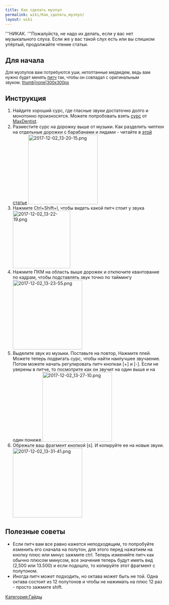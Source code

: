 ```yaml
---
title: Как сделать музпуп
permalink: wiki/Как_сделать_музпуп/
layout: wiki
---
```


'''НИКАК. '''Пожалуйста, не надо их делать, если у вас нет музыкального
слуха. Если же у вас такой слух есть или вы слишком упёртый, продолжайте
чтение статьи.

## Для начала

<span style="font-size:13px;">Для музпупов вам потребуются уши,
нетоптанные медведем, ведь вам нужно будет
менять [питч](Термины "wikilink") так, чтобы он совпадал с оригинальным
звуком. </span><span style="font-size:13px;">[thumb\|none\|300x300px](Файл:Pitch.jpg "wikilink")
</span>

## Инструкция

1.  Найдите хороший сурс, где гласные звуки достаточно долго и монотонно
    произносятся. Можете попробовать
    взять [сурс](https://www.youtube.com/watch?v=gUAQv0uC7Ts) от
    [MaxDentist](/wiki/MaxDentist "wikilink").
2.  Разместите сурс на дорожку выше от музыки. Как разделить чиптюн на
    отдельные дорожки с барабанами и лидами - читайте в [этой
    статье](Где_искать_чиптюны_и_как_разделить_их_на_сплиты "wikilink")
    <img src="2017-12-02_13-20-15.png" title="fig:2017-12-02_13-20-15.png" width="220" height="220" alt="2017-12-02_13-20-15.png" />
3.  Нажмите Ctrl+Shift+I, чтобы видеть какой питч стоит у
    звука<img src="2017-12-02_13-22-19.png" title="fig:2017-12-02_13-22-19.png" width="182" height="182" alt="2017-12-02_13-22-19.png" />
4.  Нажмите ПКМ на область выше дорожек и отключите квантование по
    кадрам, чтобы подставлять звук точно по
    таймингу<img src="2017-12-02_13-23-55.png" title="fig:2017-12-02_13-23-55.png" width="220" height="220" alt="2017-12-02_13-23-55.png" />
5.  Выделите звук из музыки. Поставьте на повтор, Нажмите плей. Можете
    теперь подвигать сурс, чтобы найти наилучшее звучаение. Потом можете
    начать регулировать питч кнопкаи \[+\] и \[-\]. Если не уверены в
    питче, то посмотрите как он звучит на один выше и на один
    пониже.<img src="2017-12-02_13-27-10.png" title="fig:2017-12-02_13-27-10.png" width="220" height="220" alt="2017-12-02_13-27-10.png" />
6.  Обрежьте ваш фрагмент кнопкой \[s\]. И копируйте ее на новые
    звуки.<img src="2017-12-02_13-31-41.png" title="fig:2017-12-02_13-31-41.png" width="220" height="220" alt="2017-12-02_13-31-41.png" />

## Полезные советы

-   Если питч вам все равно кажется неподходящим, то попробуйте изменить
    его сначала на полутон, для этого перед нажатием на кнопку плюс или
    минус зажмите ctrl. Теперь изменяйте питч как обычно плюсом минусом,
    все значения теперь будут иметь вид (2,500 или 13.500) и если
    подошло, то копируйте этот фрагмент с полутоном.
-   Иногда питч может подходить, но октава может быть не той. Одна
    октава состоит из 12 полутонов и чтобы не нажимать на плюс 12 раз -
    просто зажмите shift.

[Категория:Гайды](Категория:Гайды "wikilink")
